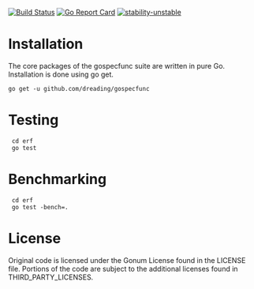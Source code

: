 [![Build Status](https://travis-ci.org/dreading/gospecfunc.svg?branch=master)](https://travis-ci.org/dreading/gospecfunc) [![Go Report Card](https://goreportcard.com/badge/github.com/dreading/gospecfunc)](https://goreportcard.com/report/github.com/dreading/gospecfunc) [![stability-unstable](https://img.shields.io/badge/stability-unstable-yellow.svg)](https://github.com/emersion/stability-badges#unstable)

# Installation
The core packages of the gospecfunc suite are written in pure Go. Installation is done using go get.
```
go get -u github.com/dreading/gospecfunc
```

# Testing 
```
 cd erf
 go test 
```
# Benchmarking
```
 cd erf
 go test -bench=.
```
# License
Original code is licensed under the Gonum License found in the LICENSE file. Portions of the code are subject to the additional licenses found in THIRD_PARTY_LICENSES.  
